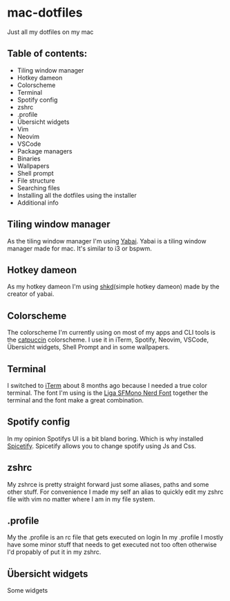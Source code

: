 # mac-dotfiles
Just all my dotfiles on my mac

## Table of contents:
- Tiling window manager
- Hotkey dameon
- Colorscheme
- Terminal
- Spotify config
- zshrc
- .profile
- Übersicht widgets
- Vim
- Neovim
- VSCode
- Package managers
- Binaries
- Wallpapers
- Shell prompt
- File structure
- Searching files
- Installing all the dotfiles using the installer
- Additional info

## Tiling window manager
As the tiling window manager I'm using [Yabai](https://github.com/koekeishiya/yabai).
Yabai is a tiling window manager made for mac. It's similar to i3 or bspwm.

## Hotkey dameon
As my hotkey dameon I'm using [shkd](https://github.com/koekeishiya/skhd)(simple hotkey dameon) made by the creator of yabai.

## Colorscheme
The colorscheme I'm currently using on most of my apps and CLI tools is the [catpuccin](https://github.com/catppuccin) colorscheme. I use it in iTerm, Spotify, Neovim, VSCode, Übersicht widgets, Shell Prompt and in some wallpapers.

## Terminal
I switched to [iTerm](https://iterm2.com) about 8 months ago because I needed a true color terminal. The font I'm using is the [Liga SFMono Nerd Font](https://github.com/shaunsingh/SFMono-Nerd-Font-Ligaturized) together the terminal and the font make a great combination.

## Spotify config
In my opinion Spotifys UI is a bit bland boring. Which is why installed [Spicetify](https://spicetify.app). Spicetify allows you to change spotify using Js and Css.

## zshrc
My zshrce is pretty straight forward just some aliases, paths and some other stuff. For convenience I made my self an alias to quickly edit my zshrc file with vim no matter where I am in my file system.

## .profile
My the .profile is an rc file that gets executed on login
In my .profile I mostly have some minor stuff that needs to get executed not too often otherwise I'd propably of put it in my zshrc.

## Übersicht widgets
Some widgets
